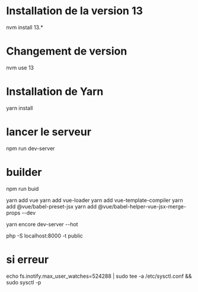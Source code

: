 
# Installation de la version 13
nvm install 13.*

# Changement de version
nvm use 13

# Installation de Yarn
yarn install

# lancer le serveur
npm run dev-server

# builder
npm run buid

yarn add vue
yarn add vue-loader
yarn add vue-template-compiler
yarn add @vue/babel-preset-jsx 
yarn add @vue/babel-helper-vue-jsx-merge-props --dev


yarn encore dev-server --hot

php -S localhost:8000 -t public

# si erreur 
echo fs.inotify.max_user_watches=524288 | sudo tee -a /etc/sysctl.conf && sudo sysctl -p